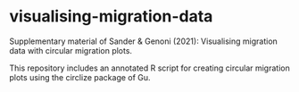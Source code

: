 # visualising-migration-data
Supplementary material of Sander &amp; Genoni (2021): Visualising migration data with circular migration plots.

This repository includes an annotated R script for creating circular migration plots using the circlize package of Gu.

